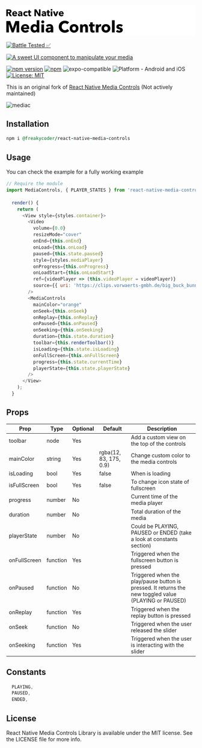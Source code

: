 <img alt="React Native Media Controls" src="assets/logo.png" width="1050"/>

[![Battle Tested ✅](https://img.shields.io/badge/-Battle--Tested%20%E2%9C%85-03666e?style=for-the-badge)](https://github.com/WrathChaos/react-native-media-controls)

[![A sweet UI component to manipulate your media](https://img.shields.io/badge/-%20A%20sweet%20UI%20component%20to%20manipulate%20your%20media-lightgrey?style=for-the-badge)](https://github.com/WrathChaos/react-native-media-controls)

[![npm version](https://img.shields.io/npm/v/@freakycoder/react-native-media-controls.svg?style=for-the-badge)](https://www.npmjs.com/package/@freakycoder/react-native-media-controls)
[![npm](https://img.shields.io/npm/dt/@freakycoder/react-native-media-controls.svg?style=for-the-badge)](https://www.npmjs.com/package/@freakycoder/react-native-media-controls)
![expo-compatible](https://img.shields.io/badge/Expo-compatible-9cf.svg?style=for-the-badge)
![Platform - Android and iOS](https://img.shields.io/badge/platform-Android%20%7C%20iOS-blue.svg?style=for-the-badge)
[![License: MIT](https://img.shields.io/badge/License-MIT-green.svg?style=for-the-badge)](https://opensource.org/licenses/MIT)

This is an original fork of [React Native Media Controls](https://github.com/charliesbot/react-native-media-controls) (Not actively maintained)

![mediac](https://cloud.githubusercontent.com/assets/10927770/16887015/3380f59a-4a9d-11e6-9e3f-8d1ca29aea03.gif)

## Installation

```ruby
npm i @freakycoder/react-native-media-controls
```

## Usage

You can check the example for a fully working example

```js
// Require the module
import MediaControls, { PLAYER_STATES } from 'react-native-media-controls';

  render() {
    return (
      <View style={styles.container}>
        <Video
          volume={0.0}
          resizeMode="cover"
          onEnd={this.onEnd}
          onLoad={this.onLoad}
          paused={this.state.paused}
          style={styles.mediaPlayer}
          onProgress={this.onProgress}
          onLoadStart={this.onLoadStart}
          ref={videoPlayer => (this.videoPlayer = videoPlayer)}
          source={{ uri: 'https://clips.vorwaerts-gmbh.de/big_buck_bunny.mp4' }}
        />
        <MediaControls
          mainColor="orange"
          onSeek={this.onSeek}
          onReplay={this.onReplay}
          onPaused={this.onPaused}
          onSeeking={this.onSeeking}
          duration={this.state.duration}
          toolbar={this.renderToolbar()}
          isLoading={this.state.isLoading}
          onFullScreen={this.onFullScreen}
          progress={this.state.currentTime}
          playerState={this.state.playerState}
        />
      </View>
    );
  }

```

## Props

| Prop         | Type     | Optional | Default                | Description                                                                                           |
| ------------ | -------- | -------- | ---------------------- | ----------------------------------------------------------------------------------------------------- |
| toolbar      | node     | Yes      |                        | Add a custom view on the top of the controls                                                          |
| mainColor    | string   | Yes      | rgba(12, 83, 175, 0.9) | Change custom color to the media controls                                                             |
| isLoading    | bool     | Yes      | false                  | When is loading                                                                                       |
| isFullScreen | bool     | Yes      | false                  | To change icon state of fullscreen                                                                    |
| progress     | number   | No       |                        | Current time of the media player                                                                      |
| duration     | number   | No       |                        | Total duration of the media                                                                           |
| playerState  | number   | No       |                        | Could be PLAYING, PAUSED or ENDED (take a look at constants section)                                  |
| onFullScreen | function | Yes      |                        | Triggered when the fullscreen button is pressed                                                       |
| onPaused     | function | No       |                        | Triggered when the play/pause button is pressed. It returns the new toggled value (PLAYING or PAUSED) |
| onReplay     | function | Yes      |                        | Triggered when the replay button is pressed                                                           |
| onSeek       | function | No       |                        | Triggered when the user released the slider                                                           |
| onSeeking    | function | Yes      |                        | Triggered when the user is interacting with the slider                                                |

## Constants

```js
  PLAYING,
  PAUSED,
  ENDED,
```

## License

React Native Media Controls Library is available under the MIT license. See the LICENSE file for more info.
